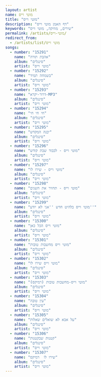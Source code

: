 ```yaml
---
layout: artist
name: מוטי וייס
title: "מוטי וייס"
description: "דף האמן מוטי וייס"
keywords: "שירים, מוזיקה, מוטי וייס"
permalink: /artists/מוטי-וייס/
redirect_from:
  - /artists/list/מוטי וייס
songs:
  - number: "15291"
    name: "אהבת תורה"
    album: "סינגלים"
    artist: "מוטי וייס"
  - number: "15292"
    name: "בשמחה תמיד"
    album: "סינגלים"
    artist: "מוטי וייס"
  - number: "15293"
    name: "דרור-יקרא-MP3"
    album: "סינגלים"
    artist: "מוטי וייס"
  - number: "15294"
    name: "חי חי חי"
    album: "סינגלים"
    artist: "מוטי וייס"
  - number: "15295"
    name: "יבנה המקדש"
    album: "סינגלים"
    artist: "מוטי וייס"
  - number: "15296"
    name: "מוטי וייס - לכבוד שבת קודש"
    album: "סינגלים"
    artist: "מוטי וייס"
  - number: "15297"
    name: "מוטי וייס - שירו לו"
    album: "סינגלים"
    artist: "מוטי וייס"
  - number: "15298"
    name: "מוטי וייס - תחזיר את השנים"
    album: "סינגלים"
    artist: "מוטי וייס"
  - number: "15299"
    name: "מוטי וייס בלהיט חדש ''אני לא יודע''"
    album: "סינגלים"
    artist: "מוטי וייס"
  - number: "15300"
    name: "מוטי וייס הכל כאן"
    album: "סינגלים"
    artist: "מוטי וייס"
  - number: "15301"
    name: "מוטי וייס מחשבות טובות"
    album: "סינגלים"
    artist: "מוטי וייס"
  - number: "15302"
    name: "מוטי וייס שירו לו"
    album: "סינגלים"
    artist: "מוטי וייס"
  - number: "15303"
    name: "מוטי וייס-מחשבות טובות (רמיקס)"
    album: "סינגלים"
    artist: "מוטי וייס"
  - number: "15304"
    name: "עין טובה"
    album: "סינגלים"
    artist: "מוטי וייס"
  - number: "15305"
    name: "על אבא לא שואלים שאלות"
    album: "סינגלים"
    artist: "מוטי וייס"
  - number: "15306"
    name: "קטנות שבקטנות"
    album: "סינגלים"
    artist: "מוטי וייס"
  - number: "15307"
    name: "שירו לו  רמיקס"
    album: "סינגלים"
    artist: "מוטי וייס"
---
```

